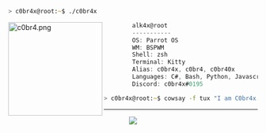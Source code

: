 
```zsh
> c0br4x@root:~$ ./c0br4x
```

<img align="left" src="https://raw.githubusercontent.com/alk4x/alk4x/main/assets/cube.png" alt="c0br4.png" width="190"/>

```csharp
        alk4x@root
        -----------
        OS: Parrot OS
        WM: BSPWM
        Shell: zsh
        Terminal: Kitty
        Alias: c0br4x, c0br4, c0br40x
        Languages: C#, Bash, Python, Javascript
        Discord: c0br4x#0195
```
```zsh
> c0br4x@root:~$ cowsay -f tux "I am C0br4x..."
```

---

<div align="center">
        <a href="https://github.com/nishst">
        <img src="https://img.shields.io/badge/Insipred%3A-Nishst-informational"/>
        </a>
</div>
